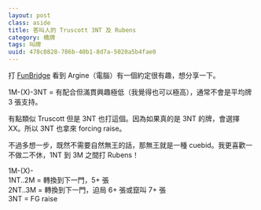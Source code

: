 ```yaml
---
layout: post
class: aside
title: 答叫人的 Truscott 3NT 及 Rubens
category: 橋牌
tags: 叫牌
uuid: 478c0828-786b-40b1-8d7a-5020a5b4fae0
---
```

打 [FunBridge](https://www.funbridge.com) 看到 Argine（電腦）有一個約定很有趣，想分享一下。

1M-(X)-3NT = 有配合但滿貫興趣極低（我覺得也可以極高），通常不會是平均牌 3 張支持。

有點類似 Truscott 但是 3NT 也打這個。因為如果真的是 3NT 的牌，會選擇 XX。所以 3NT 也拿來 forcing raise。

不過多想一步，既然不需要自然無王的話，那無王就是一種 cuebid。我更喜歡一不做二不休，1NT 到 3M 之間打 Rubens！

1M-(X)-  
1NT..2M = 轉換到下一門，5+ 張  
2NT..3M = 轉換到下一門，迫局 6+ 張或竄叫 7+ 張  
3NT = FG raise